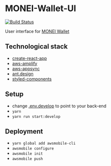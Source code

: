 # MONEI-Wallet-UI
[![Build Status](https://travis-ci.org/MONEI/monei-wallet-ui.svg?branch=master)](https://travis-ci.org/MONEI/monei-wallet-ui)

User interface for [MONEI Wallet](https://github.com/MONEI/monei-wallet-serverless)

## Technological stack 

- [create-react-app](https://github.com/facebook/create-react-app)
- [aws-amplify](https://github.com/aws/aws-amplify)
- [aws-appsync](https://github.com/awslabs/aws-mobile-appsync-sdk-js)
- [ant.design](https://ant.design/)
- [styled-components](https://github.com/styled-components/styled-components)

## Setup

- change [.env.develop](.env.develop) to point to your back-end
- `yarn`
- `yarn run start:develop`

## Deployment

- `yarn global add awsmobile-cli`
- `awsmobile configure`
- `awsmobile init`
- `awsmobile push`
